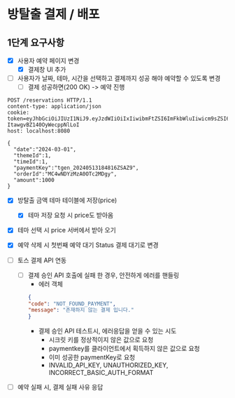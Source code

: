 # 방탈출 결제 / 배포

## 1단계 요구사항
- [x] 사용자 예약 페이지 변경
  - [x] 결제창 UI 추가
- [ ] 사용자가 날짜, 테마, 시간을 선택하고 결제까지 성공 해야 예약할 수 있도록 변경
  - [ ] 결제 성공하면(200 OK) -> 예약 진행

```http request
POST /reservations HTTP/1.1
content-type: application/json
cookie: token=eyJhbGciOiJIUzI1NiJ9.eyJzdWIiOiIxIiwibmFtZSI6ImFkbWluIiwicm9sZSI6IkFETUlOIn0.cwnHsltFeEtOzMHs2Q5-ItawgvBZ140OyWecppNlLoI
host: localhost:8080

{
  "date":"2024-03-01",
  "themeId":1,
  "timeId":1,
  "paymentKey":"tgen_20240513184816ZSAZ9",
  "orderId":"MC4wNDYzMzA0OTc2MDgy",
  "amount":1000
}
```

- [x] 방탈출 금액 테마 테이블에 저장(price)
  - [x] 테마 저장 요청 시 price도 받아옴
- [x] 테마 선택 시 price 서버에서 받아 오기
- [x] 예약 삭제 시 첫번째 예약 대기 Status 결제 대기로 변경

- [ ] 토스 결제 API 연동
  - [ ] 결제 승인 API 호출에 실패 한 경우, 안전하게 에러를 핸들링
    - 에러 객체
    ```json
    {
    "code": "NOT_FOUND_PAYMENT",
    "message": "존재하지 않는 결제 입니다."
    }
    ```
    - 결제 승인 API 테스트시, 에러응답을 얻을 수 있는 시도
      - 시크릿 키를 정상적이지 않은 값으로 요청
      - paymentkey를 클라이언트에서 획득하지 않은 값으로 요청
      - 이미 성공한 paymentKey로 요청
      - INVALID_API_KEY, UNAUTHORIZED_KEY, INCORRECT_BASIC_AUTH_FORMAT
- [ ] 예약 실패 시, 결제 실패 사유 응답
